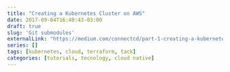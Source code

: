 ```yaml
---
title: "Creating a Kubernetes Cluster on AWS"
date: 2017-09-04T16:40:43-03:00
draft: true
slug: 'Git submodules'
externalLink: "https://medium.com/connectcd/part-1-creating-a-kubernetes-cluster-on-aws-published-by-cristian-russo-on-5-september-2017-a6e8ced2d7da"
series: []
tags: [kubernetes, cloud, terraform, tack]
categories: [tutorials, tecnology, cloud native]
---
```

